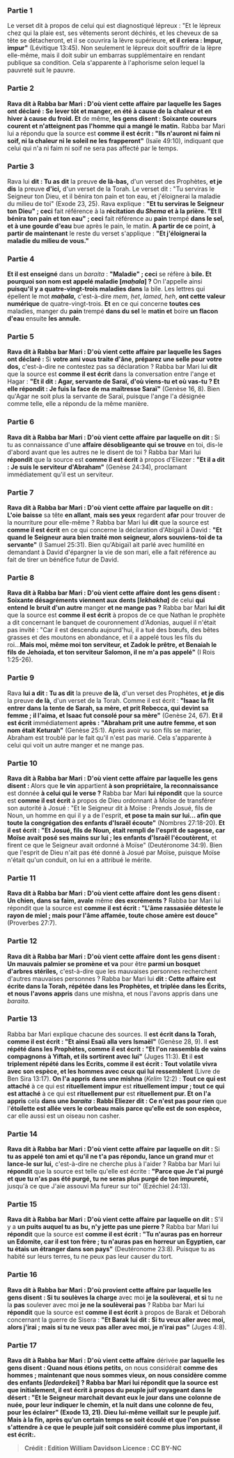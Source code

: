 
### Partie 1
Le verset dit à propos de celui qui est diagnostiqué lépreux : "Et le lépreux chez qui la plaie est, ses vêtements seront déchirés, et les cheveux de sa tête se détacheront, et il se couvrira la lèvre supérieure, <b>et il criera : Impur, impur"</b> (Lévitique 13:45). Non seulement le lépreux doit souffrir de la lèpre elle-même, mais il doit subir un embarras supplémentaire en rendant publique sa condition. Cela s'apparente à l'aphorisme selon lequel la pauvreté suit le pauvre.

### Partie 2
<b>Rava dit à Rabba bar Mari : D'où vient cette affaire</b> <b>par laquelle les Sages ont déclaré : Se lever tôt et manger, en été à cause de la chaleur et en hiver à cause du froid. Et</b> de même, <b>les gens disent : Soixante coureurs courent et n'atteignent pas l'homme qui a mangé le matin.</b> Rabba bar Mari lui a répondu que la source est <b>comme il est écrit : "Ils n'auront ni faim ni soif, ni la chaleur ni le soleil ne les frapperont"</b> (Isaïe 49:10), indiquant que celui qui n'a ni faim ni soif ne sera pas affecté par le temps.

### Partie 3
Rava lui <b>dit : Tu as dit</b> la preuve <b>de là-bas,</b> d'un verset des Prophètes, <b>et je dis</b> la preuve <b>d'ici,</b> d'un verset de la Torah. Le verset dit : "Tu serviras le Seigneur ton Dieu, et il bénira ton pain et ton eau, et j'éloignerai la maladie du milieu de toi" (Exode 23, 25). Rava explique : <b>"Et tu serviras le Seigneur ton Dieu" ; ceci</b> fait référence à la <b>récitation du <i>Shema</i> et à la prière. "Et Il bénira ton pain et ton eau" ; ceci</b> fait référence au <b>pain</b> trempé <b>dans le sel, et à une gourde d'eau</b> bue après le pain, le matin. <b>A partir de ce</b> point, <b>à partir de maintenant</b> le reste du verset s'applique : <b>"Et j'éloignerai la maladie du milieu de vous."</b>

### Partie 4
<b>Et il est enseigné</b> dans un <i>baraita</i> : <b>"Maladie" ; ceci</b> se réfère à <b>bile. Et pourquoi son nom est appelé maladie [<i>maḥala</i>] ? </b> On l'appelle ainsi <b>puisqu'il y a quatre-vingt-trois maladies dans</b> la bile. Les lettres qui épellent le mot <b><i>maḥala</i>,</b> c'est-à-dire <i>mem</i>, <i>ḥet</i>, <i>lamed</i>, <i>heh</i>, <b>ont cette valeur numérique</b> de quatre-vingt-trois. <b>Et</b> en ce qui concerne <b>toutes ces</b> maladies, manger du <b>pain</b> trempé <b>dans du sel</b> le <b>matin et</b> boire <b>un flacon d'eau</b> ensuite <b>les annule.</b>

### Partie 5
<b>Rava dit à Rabba bar Mari : D'où vient cette affaire</b> <b>par laquelle les Sages ont déclaré : </b> Si <b>votre ami vous traite d'âne, préparez une selle pour votre dos,</b> c'est-à-dire ne contestez pas sa déclaration ? Rabba bar Mari lui <b>dit</b> que la source est <b>comme il est écrit</b> dans la conversation entre l'ange et Hagar : <b>"Et il dit : Agar, servante de Saraï, d'où viens-tu et où vas-tu ? Et elle répondit : Je fuis la face de ma maîtresse Saraï"</b> (Genèse 16, 8). Bien qu'Agar ne soit plus la servante de Saraï, puisque l'ange l'a désignée comme telle, elle a répondu de la même manière.

### Partie 6
<b>Rava dit à Rabba bar Mari : D'où vient cette affaire</b> <b>par laquelle on dit : </b> Si tu as connaissance d'une <b>affaire désobligeante qui se trouve</b> en toi, dis-le d'abord</b> avant que les autres ne le disent de toi ? Rabba bar Mari lui <b>répondit</b> que la source est <b>comme il est écrit</b> à propos d'Eliezer : <b>"Et il a dit : Je suis le serviteur d'Abraham"</b> (Genèse 24:34), proclamant immédiatement qu'il est un serviteur.

### Partie 7
<b>Rava dit à Rabba bar Mari : D'où vient cette affaire</b> <b>par laquelle on dit : L'oie baisse</b> sa tête <b>en allant</b>, <b>mais ses yeux</b> regardent <b>afar</b> pour trouver de la nourriture pour elle-même ? Rabba bar Mari lui <b>dit</b> que la source est <b>comme il est écrit</b> en ce qui concerne la déclaration d'Abigaïl à David : <b>"Et quand le Seigneur aura bien traité mon seigneur, alors souviens-toi de ta servante"</b> (I Samuel 25:31). Bien qu'Abigaïl ait parlé avec humilité en demandant à David d'épargner la vie de son mari, elle a fait référence au fait de tirer un bénéfice futur de David.

### Partie 8
<b>Rava dit à Rabba bar Mari : D'où vient cette affaire</b> <b>dont les gens disent : Soixante désagréments viennent aux dents [<i>lekhakha</i>]</b> de celui <b>qui entend le bruit d'un autre</b> manger <b>et ne mange pas ?</b> Rabba bar Mari <b>lui dit</b> que la source est <b>comme il est écrit</b> à propos de ce que Nathan le prophète a dit concernant le banquet de couronnement d'Adonias, auquel il n'était pas invité : "Car il est descendu aujourd'hui, il a tué des bœufs, des bêtes grasses et des moutons en abondance, et il a appelé tous les fils du roi...<b>Mais moi, même moi ton serviteur, et Zadok le prêtre, et Benaiah le fils de Jehoiada, et ton serviteur Salomon, il ne m'a pas appelé"</b> (I Rois 1:25-26).

### Partie 9
Rava <b>lui a dit : Tu as dit</b> la preuve <b>de là,</b> d'un verset des Prophètes, <b>et je dis</b> la preuve <b>de là,</b> d'un verset de la Torah. Comme il est écrit : <b>"Isaac la fit entrer dans la tente de Sarah, sa mère, et prit Rebecca, qui devint sa femme ; il l'aima, et Isaac fut consolé pour sa mère"</b> (Genèse 24, 67). <b>Et il est écrit</b> immédiatement <b>après : "Abraham prit une autre femme, et son nom était Keturah"</b> (Genèse 25:1). Après avoir vu son fils se marier, Abraham est troublé par le fait qu'il n'est pas marié. Cela s'apparente à celui qui voit un autre manger et ne mange pas.

### Partie 10
<b>Rava dit à Rabba bar Mari : D'où vient cette affaire</b> <b>par laquelle les gens disent : </b> Alors que <b>le vin</b> appartient <b>à son propriétaire, la reconnaissance</b> est donnée <b>à celui qui le verse ?</b> Rabba bar Mari <b>lui répondit</b> que la source est <b>comme il est écrit</b> à propos de Dieu ordonnant à Moïse de transférer son autorité à Josué : "Et le Seigneur dit à Moïse : Prends Josué, fils de Noun, un homme en qui il y a de l'esprit, <b>et pose ta main sur lui... afin que toute la congrégation des enfants d'Israël écoute"</b> (Nombres 27:18-20). <b>Et il est écrit : "Et Josué, fils de Noun, était rempli de l'esprit de sagesse, car Moïse avait posé ses mains sur lui ; les enfants d'Israël l'écoutèrent,</b> et firent ce que le Seigneur avait ordonné à Moïse" (Deutéronome 34:9). Bien que l'esprit de Dieu n'ait pas été donné à Josué par Moïse, puisque Moïse n'était qu'un conduit, on lui en a attribué le mérite.

### Partie 11
<b>Rava dit à Rabba bar Mari : D'où vient cette affaire</b> <b>dont les gens disent : Un chien, dans sa faim, avale</b> même <b>des excréments ?</b> Rabba bar Mari lui répondit que la source est <b>comme il est écrit : "L'âme rassasiée déteste le rayon de miel ; mais pour l'âme affamée, toute chose amère est douce"</b> (Proverbes 27:7).

### Partie 12
<b>Rava dit à Rabba bar Mari : D'où vient cette affaire</b> <b>dont les gens disent : Un mauvais palmier se promène et va</b> pour être <b>parmi un bosquet d'arbres stériles,</b> c'est-à-dire que les mauvaises personnes recherchent d'autres mauvaises personnes ? Rabba bar Mari lui <b>dit : Cette affaire est écrite dans la Torah, répétée dans les Prophètes, et triplée dans les Écrits, et nous l'avons appris</b> dans une mishna, et nous l'avons appris</b> dans une <i>baraita</i>.</b>

### Partie 13
Rabba bar Mari explique chacune des sources. Il <b>est écrit dans la Torah, comme il est écrit : "Et ainsi Esaü alla vers Ismaël"</b> (Genèse 28, 9). Il <b>est répété dans les Prophètes, comme il est écrit : "Et l'on rassembla de vains compagnons à Yiftah, et ils sortirent avec lui"</b> (Juges 11:3). <b>Et</b> il <b>est triplement répété dans les Ecrits, comme il est écrit : Tout volatile vivra avec son espèce, et les hommes avec ceux qui lui ressemblent</b> (Livre de Ben Sira 13:17). <b>On l'a appris</b> <b>dans une mishna</b> (<i>Kelim</i> 12:2) : <b>Tout ce qui est attaché</b> à ce qui est <b>rituellement impur</b> est <b>rituellement impur ; tout ce qui est attaché</b> à ce qui est <b>rituellement pur</b> est <b>rituellement pur. Et on l'a appris</b> cela <b>dans une <i>baraita</i> : Rabbi Eliezer dit : Ce n'est pas pour rien</b> que l'<b>étoilette est allée vers le corbeau mais parce qu'elle est de son espèce,</b> car elle aussi est un oiseau non casher.

### Partie 14
<b>Rava dit à Rabba bar Mari : D'où vient cette affaire</b> <b>par laquelle on dit : </b> Si <b>tu as appelé</b> <b>ton ami et qu'il ne t'a pas répondu, lance un grand mur</b> et <b>lance-le sur lui,</b> c'est-à-dire ne cherche plus à l'aider ? Rabba bar Mari lui <b>répondit</b> que la source est telle qu'elle est écrite : <b>"Parce que Je t'ai purgé et que tu n'as pas été purgé, tu ne seras plus purgé de ton impureté,</b> jusqu'à ce que J'aie assouvi Ma fureur sur toi" (Ezéchiel 24:13).

### Partie 15
<b>Rava dit à Rabba bar Mari : D'où vient cette affaire</b> <b>par laquelle on dit : </b> S'il y a <b>un puits auquel tu as bu, n'y jette pas une pierre ?</b> Rabba bar Mari lui <b>répondit</b> que la source est <b>comme il est écrit : "Tu n'auras pas en horreur un Edomite, car il est ton frère ; tu n'auras pas en horreur un Egyptien, car tu étais un étranger dans son pays"</b> (Deutéronome 23:8). Puisque tu as habité sur leurs terres, tu ne peux pas leur causer du tort.

### Partie 16
<b>Rava dit à Rabba bar Mari : D'où provient cette affaire</b> <b>par laquelle les gens disent : Si tu soulèves la charge</b> avec moi <b>je la soulèverai</b>, <b>et si</b> tu ne la <b>pas</b> soulever avec moi <b>je ne la soulèverai pas</b> ? Rabba bar Mari lui <b>répondit</b> que la source est <b>comme il est écrit</b> à propos de Barak et Déborah concernant la guerre de Sisera : <b>"Et Barak lui dit : Si tu veux aller avec moi, alors j'irai ; mais si tu ne veux pas aller avec moi, je n'irai pas"</b> (Juges 4:8).

### Partie 17
<b>Rava dit à Rabba bar Mari : D'où vient cette affaire</b> dérivée <b>par laquelle les gens disent : Quand nous étions petits,</b> on nous considérait <b>comme des <b>hommes ; maintenant que nous sommes vieux,</b> on nous considère <b>comme des <b>enfants [<i>ledardekei</i>] ?</b> Rabba bar Mari <b>lui répondit</b> que la source est que <b>initialement, il est écrit</b> à propos du peuple juif voyageant dans le désert : <b>"Et le Seigneur marchait devant eux le jour dans une colonne de nuée, pour leur indiquer le chemin, et la nuit dans une colonne de feu, pour les éclairer"</b> (Exode 13, 21). Dieu lui-même veillait sur le peuple juif. <b>Mais à la fin,</b> après qu'un certain temps se soit écoulé et que l'on puisse s'attendre à ce que le peuple juif soit considéré comme plus important, <b>il est écrit:</b>.

>Crédit : Edition William Davidson
>Licence : CC BY-NC